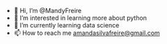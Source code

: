 - 👋 Hi, I’m @MandyFreire
- 👀 I’m interested in learning more about python
- 🌱 I’m currently learning data science
- 📫 How to reach me amandasilvafreire@gmail.com

<!---
MandyFreire/MandyFreire is a ✨ special ✨ repository because its `README.md` 
--->
